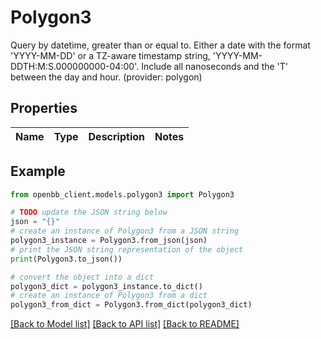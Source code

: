 # Polygon3

Query by datetime, greater than or equal to. Either a date with the format 'YYYY-MM-DD' or a TZ-aware timestamp string, 'YYYY-MM-DDTH:M:S.000000000-04:00'. Include all nanoseconds and the 'T' between the day and hour. (provider: polygon)

## Properties

Name | Type | Description | Notes
------------ | ------------- | ------------- | -------------

## Example

```python
from openbb_client.models.polygon3 import Polygon3

# TODO update the JSON string below
json = "{}"
# create an instance of Polygon3 from a JSON string
polygon3_instance = Polygon3.from_json(json)
# print the JSON string representation of the object
print(Polygon3.to_json())

# convert the object into a dict
polygon3_dict = polygon3_instance.to_dict()
# create an instance of Polygon3 from a dict
polygon3_from_dict = Polygon3.from_dict(polygon3_dict)
```
[[Back to Model list]](../README.md#documentation-for-models) [[Back to API list]](../README.md#documentation-for-api-endpoints) [[Back to README]](../README.md)


